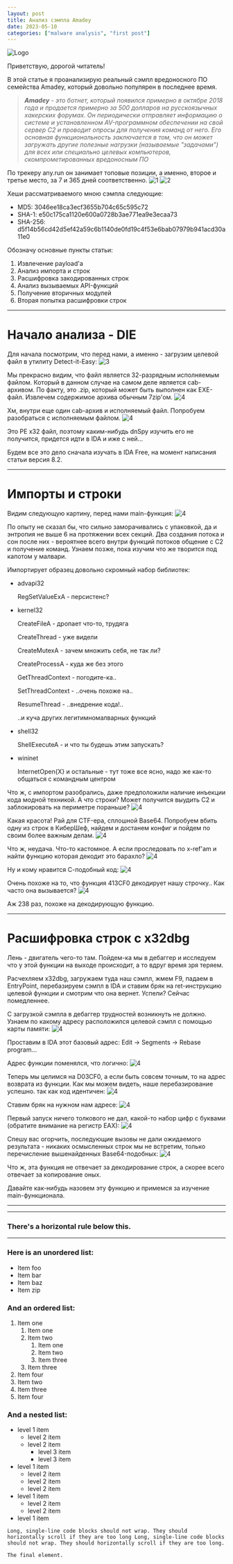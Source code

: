 ```yaml
---
layout: post
title: Анализ сэмпла Amadey
date: 2023-05-10
categories: ["malware analysis", "first post"]
---
```

![Logo](../../images/amadey/miner_versus_amadey.jpeg)

Приветствую, дорогой читатель!

В этой статье я проанализирую реальный сэмпл вредоносного ПО семейства Amadey, который довольно популярен в последнее время.

>_**Amadey** - это ботнет, который появился примерно в октябре 2018 года и продается примерно за 500 долларов на русскоязычных хакерских форумах. Он периодически отправляет информацию о системе и установленном AV-программном обеспечении на свой сервер C2 и проводит опросы для получения команд от него. Его основная функциональность заключается в том, что он может загружать другие полезные нагрузки (называемые "задачами") для всех или специально целевых компьютеров, скомпрометированных вредоносным ПО_

По трекеру any.run он занимает топовые позиции, а именно, второе и третье место, за 7 и 365 дней соответственно.
![1](../../images/amadey/1.png)
![2](../../images/amadey/2.png)

Хеши рассматриваемого мною сэмпла следующие:

- MD5: 3046ee18ca3ecf3655b704c65c595c72
- SHA-1: e50c175ca1120e600a0728b3ae771ea9e3ecaa73
- SHA-256: d5f14b56cd42d5ef42a59c6b1140de0fd19c4f53e6bab07979b941acd30a11e0

Обозначу основные пункты статьи:

1. Извлечение payload'a
2. Анализ импорта и строк
3. Расшифровка закодированных строк
4. Анализ вызываемых API-функций
5. Получение вторичных модулей
6. Вторая попытка расшифровки строк

---

# Начало анализа - DIE

Для начала посмотрим, что перед нами, а именно - загрузим целевой файл в утилиту Detect-it-Easy:
![3](../../images/amadey/3.png)

Мы прекрасно видим, что файл является 32-разрядным исполняемым файлом. Который в данном случае на самом деле является cab-архивом. По факту, это .zip, который может быть выполнен как EXE-файл. Извлечем содержимое архива обычным 7zip'ом.
![4](../../images/amadey/4.png)

Хм, внутри еще один cab-архив и исполняемый файл. Попробуем разобраться с исполняемым файлом.
![4](../../images/amadey/4.png)

Это PE x32 файл, поэтому каким-нибудь dnSpy изучить его не получится, придется идти в IDA и иже с ней…

Будем все это дело сначала изучать в IDA Free, на момент написания статьи версия 8.2.

---

# Импорты и строки
Видим следующую картину, перед нами main-функция:
![4](../../images/amadey/4.png)

По опыту не сказал бы, что сильно заморачивались с упаковкой, да и энтропия не выше 6 на протяжении всех секций. Два создания потока и сон после них - вероятнее всего внутри функций потоков общение с С2 и получение команд. Узнаем позже, пока изучим что же творится под капотом у малвари.

Импортирует образец довольно скромный набор библиотек:

- advapi32
    
    RegSetValueExA - персистенс?
    
- kernel32
    
    CreateFileA - дропает что-то, трудяга
    
    CreateThread - уже видели
    
    CreateMutexA - зачем множить себя, не так ли?
    
    CreateProcessA - куда же без этого
    
    GetThreadContext - погодите-ка..
    
    SetThreadContext - ..очень похоже на..
    
    ResumeThread - ..внедрение кода!..
    
    ..и куча других легитимномалварных функций
    
- shell32
    
    ShellExecuteA - и что ты будешь этим запускать?
    
- wininet
    
    InternetOpen{X} и остальные - тут тоже все ясно, надо же как-то общаться с командным центром

Что ж, с импортом разобрались, даже предположили наличие инъекции кода модной техникой. А что строки? Может получится выудить С2 и заблокировать на периметре пораньше?
![4](../../images/amadey/4.png)

Какая красота! Рай для CTF-ера, сплошной Base64. Попробуем вбить одну из строк в КиберШеф, найдем и достанем конфиг и пойдем по своим более важным делам.
![4](../../images/amadey/4.png)

Что ж, неудача. Что-то кастомное. А если проследовать по x-ref'am и найти функцию которая декодит это барахло?
![4](../../images/amadey/4.png)

Ну и кому нравится С-подобный код:
![4](../../images/amadey/4.png)

Очень похоже на то, что функция 413CF0 декодирует нашу строчку.. Как часто она вызывается? 
![4](../../images/amadey/4.png)

Аж 238 раз, похоже на декодирующую функцию.

---

# Расшифровка строк с x32dbg
Лень - двигатель чего-то там. Пойдем-ка мы в дебаггер и исследуем что у этой функции на выходе происходит, а то вдруг время зря теряем.

Расчехляем x32dbg, загружаем туда наш сэмпл, жмем F9, падаем в EntryPoint, перебазируем сэмпл в IDA и ставим бряк на ret-инструкцию целевой функции и смотрим что она вернет. Успели? Сейчас помедленнее.

С загрузкой сэмпла в дебаггер трудностей возникнуть не должно. Узнаем по какому адресу расположился целевой сэмпл с помощью карты памяти:
![4](../../images/amadey/4.png)

Проставим в IDA этот базовый адрес: Edit → Segments → Rebase program…

Адрес функции поменялся, что логично:
![4](../../images/amadey/4.png)

Теперь мы целимся на D03CF0, а если быть совсем точным, то на адрес возврата из функции. Как мы можем видеть, наше перебазирование успешно. так как код идентичен:
![4](../../images/amadey/4.png)

Ставим бряк на нужном нам адресе:
![4](../../images/amadey/4.png)

Первый запуск ничего толкового не дал, какой-то набор цифр с буквами (обратите внимание на регистр ЕАХ):
![4](../../images/amadey/4.png)

Спешу вас огорчить, последующие вызовы не дали ожидаемого результата - никаких осмысленных строк мы не встретим, только перечисление вышенайденных Base64-подобных:
![4](../../images/amadey/4.png)

Что ж, эта функция не отвечает за декодирование строк, а скорее всего отвечает за копирование оных.

Давайте как-нибудь назовем эту функцию и примемся за изучение main-функционала.

---





---
### There's a horizontal rule below this.

---

### Here is an unordered list:

- Item foo
- Item bar
- Item baz
- Item zip

### And an ordered list:

1.  Item one
    1.  Item one
    1.  Item two
        1.  Item one
        1.  Item two
        1.  Item three
    1.  Item three
1.  Item four
1.  Item two
1.  Item three
1.  Item four

### And a nested list:

- level 1 item
  - level 2 item
  - level 2 item
    - level 3 item
    - level 3 item
- level 1 item
  - level 2 item
  - level 2 item
  - level 2 item
- level 1 item
  - level 2 item
  - level 2 item
- level 1 item

```
Long, single-line code blocks should not wrap. They should horizontally scroll if they are too long Long, single-line code blocks should not wrap. They should horizontally scroll if they are too long.
```

```
The final element.
```
